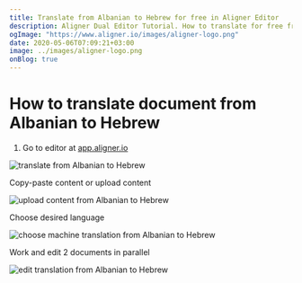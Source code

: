```yaml
---
title: Translate from Albanian to Hebrew for free in Aligner Editor
description: Aligner Dual Editor Tutorial. How to translate for free from Albanian to Hebrew. Aligner is multilingual document management platform. 
ogImage: "https://www.aligner.io/images/aligner-logo.png"
date: 2020-05-06T07:09:21+03:00
image: ../images/aligner-logo.png
onBlog: true
---
```


# How to translate document from Albanian to Hebrew

1. Go to editor at [app.aligner.io](https://app.aligner.io "Aligner App web page")

![translate from Albanian to Hebrew](../aligner-blank-editor.png "translate from Albanian to Hebrew")

Copy-paste content or upload content

![upload content from Albanian to Hebrew](../aligner-uploaded-document.png "upload content from Albanian to Hebrew")

Choose desired language

![choose machine translation from Albanian to Hebrew](../aligner-language-dropdown.png "choose machine translation from Albanian to Hebrew")

Work and edit 2 documents in parallel

![edit translation from Albanian to Hebrew](../aligner-double-sitded-editor.png "edit translation from Albanian to Hebrew")

